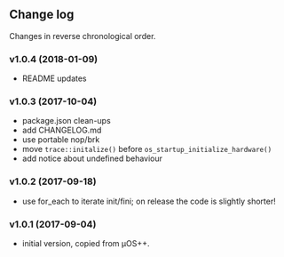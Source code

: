 ## Change log

Changes in reverse chronological order.

### v1.0.4 (2018-01-09)

* README updates

### v1.0.3 (2017-10-04)

* package.json clean-ups
* add CHANGELOG.md
* use portable nop/brk
* move `trace::initalize()` before `os_startup_initialize_hardware()`
* add notice about undefined behaviour

### v1.0.2 (2017-09-18)

* use for_each to iterate init/fini; on release the code is slightly shorter!

### v1.0.1 (2017-09-04)

* initial version, copied from µOS++.



